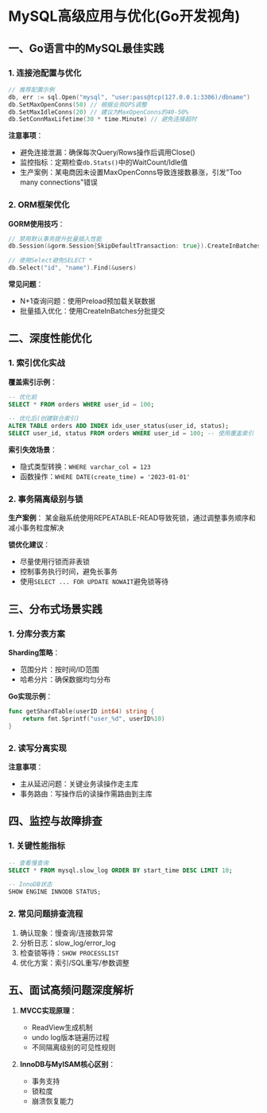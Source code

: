 # MySQL高级应用与优化(Go开发视角)

## 一、Go语言中的MySQL最佳实践

### 1. 连接池配置与优化
```go
// 推荐配置示例
db, err := sql.Open("mysql", "user:pass@tcp(127.0.0.1:3306)/dbname")
db.SetMaxOpenConns(50) // 根据业务QPS调整
db.SetMaxIdleConns(20) // 建议为MaxOpenConns的40-50%
db.SetConnMaxLifetime(30 * time.Minute) // 避免连接超时
```

**注意事项**：
- 避免连接泄漏：确保每次Query/Rows操作后调用Close()
- 监控指标：定期检查`db.Stats()`中的WaitCount/Idle值
- 生产案例：某电商因未设置MaxOpenConns导致连接数暴涨，引发"Too many connections"错误

### 2. ORM框架优化
**GORM使用技巧**：
```go
// 禁用默认事务提升批量插入性能
db.Session(&gorm.Session{SkipDefaultTransaction: true}).CreateInBatches(products, 100)

// 使用Select避免SELECT *
db.Select("id", "name").Find(&users)
```

**常见问题**：
- N+1查询问题：使用Preload预加载关联数据
- 批量插入优化：使用CreateInBatches分批提交

## 二、深度性能优化

### 1. 索引优化实战
**覆盖索引示例**：
```sql
-- 优化前
SELECT * FROM orders WHERE user_id = 100;

-- 优化后(创建联合索引)
ALTER TABLE orders ADD INDEX idx_user_status(user_id, status);
SELECT user_id, status FROM orders WHERE user_id = 100; -- 使用覆盖索引
```

**索引失效场景**：
- 隐式类型转换：`WHERE varchar_col = 123`
- 函数操作：`WHERE DATE(create_time) = '2023-01-01'`

### 2. 事务隔离级别与锁
**生产案例**：
某金融系统使用REPEATABLE-READ导致死锁，通过调整事务顺序和减小事务粒度解决

**锁优化建议**：
- 尽量使用行锁而非表锁
- 控制事务执行时间，避免长事务
- 使用`SELECT ... FOR UPDATE NOWAIT`避免锁等待

## 三、分布式场景实践

### 1. 分库分表方案
**Sharding策略**：
- 范围分片：按时间/ID范围
- 哈希分片：确保数据均匀分布

**Go实现示例**：
```go
func getShardTable(userID int64) string {
    return fmt.Sprintf("user_%d", userID%10)
}
```

### 2. 读写分离实现
**注意事项**：
- 主从延迟问题：关键业务读操作走主库
- 事务路由：写操作后的读操作需路由到主库

## 四、监控与故障排查

### 1. 关键性能指标
```sql
-- 查看慢查询
SELECT * FROM mysql.slow_log ORDER BY start_time DESC LIMIT 10;

-- InnoDB状态
SHOW ENGINE INNODB STATUS;
```

### 2. 常见问题排查流程
1. 确认现象：慢查询/连接数异常
2. 分析日志：slow_log/error_log
3. 检查锁等待：`SHOW PROCESSLIST`
4. 优化方案：索引/SQL重写/参数调整

## 五、面试高频问题深度解析

1. **MVCC实现原理**：
   - ReadView生成机制
   - undo log版本链遍历过程
   - 不同隔离级别的可见性规则

2. **InnoDB与MyISAM核心区别**：
   - 事务支持
   - 锁粒度
   - 崩溃恢复能力
